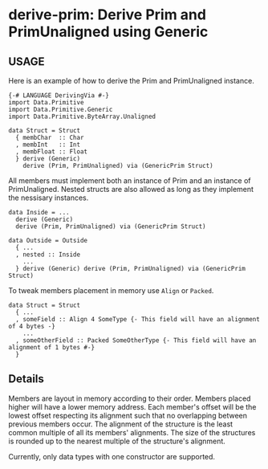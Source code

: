 # derive-prim: Derive Prim and PrimUnaligned using Generic
## USAGE
Here is an example of how to derive the Prim and PrimUnaligned instance.
```
{-# LANGUAGE DerivingVia #-}
import Data.Primitive
import Data.Primitive.Generic
import Data.Primitive.ByteArray.Unaligned

data Struct = Struct
  { membChar  :: Char    
  , membInt   :: Int
  , membFloat :: Float
  } derive (Generic)
    derive (Prim, PrimUnaligned) via (GenericPrim Struct)
```
All members must implement both an instance of Prim and an instance of PrimUnaligned. Nested structs are also allowed as long as they implement the nessisary instances.
```
data Inside = ... 
  derive (Generic) 
  derive (Prim, PrimUnaligned) via (GenericPrim Struct)

data Outside = Outside 
  { ...
  , nested :: Inside
    ...
  } derive (Generic) derive (Prim, PrimUnaligned) via (GenericPrim Struct)
```
To tweak members placement in memory use `Align` or `Packed`.
```
data Struct = Struct 
  { ...
  , someField :: Align 4 SomeType {- This field will have an alignment of 4 bytes -}
    ...
  , someOtherField :: Packed SomeOtherType {- This field will have an alignment of 1 bytes #-}
  }
```
## Details
Members are layout in memory according to their order. Members placed higher will have a lower memory address. 
Each member's offset will be the lowest offset respecting its alignment such that no overlapping between previous members occur.
The alignment of the structure is the least common multiple of all its members' alignments.
The size of the structures is rounded up to the nearest multiple of the structure's alignment.

Currently, only data types with one constructor are supported.

